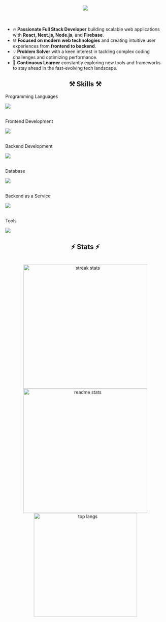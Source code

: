 <h1 align="center">
    <img src="https://readme-typing-svg.herokuapp.com/?font=Righteous&size=35&center=true&vCenter=true&width=500&height=70&duration=4000&lines=Hi+There!+👋;+I'm+Ansh!;" />
</h1>
<br>


- 🔥 **Passionate Full Stack Developer** building scalable web applications with **React, Next.js, Node.js**, and **Firebase**.
- 🌐 **Focused on modern web technologies** and creating intuitive user experiences from **frontend to backend**.
- 💡 **Problem Solver** with a keen interest in tackling complex coding challenges and optimizing performance.
- 🚀 **Continuous Learner** constantly exploring new tools and frameworks to stay ahead in the fast-evolving tech landscape.

<p align="left">
</p>

## 

<h2 align="center">⚒️ Skills ⚒️</h2>

Programming Languages
<div>
    <img src="https://skillicons.dev/icons?i=python,javascript,c,cpp,java" />
</div>
<br>

Frontend Development
<div>
    <img src="https://skillicons.dev/icons?i=react,bootstrap,html,css,nextjs,tailwind,figma" />
</div>
<br>

Backend Development
<div>
    <img src="https://skillicons.dev/icons?i=nodejs,express" />
</div>
<br>

Database
<div>
    <img src="https://skillicons.dev/icons?i=mongodb,mysql" />
</div>
<br>

Backend as a Service
<div>
    <img src="https://skillicons.dev/icons?i=firebase" />
</div>
<br>

Tools
<div>
    <img src="https://skillicons.dev/icons?i=vscode,github,git,postman" />
</div>


## 


<p align="left">
</p>

<h2 align="center">⚡ Stats ⚡</h2>
<br>

<div align=center>
  <img width=390 src="https://github-readme-streak-stats-three-beta.vercel.app/?user=Ansh1331&count_private=true&theme=react&border_radius=10" alt="streak stats"/>
  <img width=390 src="https://github-readme-stats.vercel.app/api?username=Ansh1331&count_private=true&show_icons=true&theme=react&rank_icon=github&border_radius=10" alt="readme stats" />
  <br/>
  <img width=325 align="center" src="https://github-readme-stats.vercel.app/api/top-langs/?username=Ansh1331&hide=&langs_count=8&layout=compact&theme=react&border_radius=10&size_weight=0.5&count_weight=0.5&exclude_repo=github-readme-stats" alt="top langs" />
</div>

